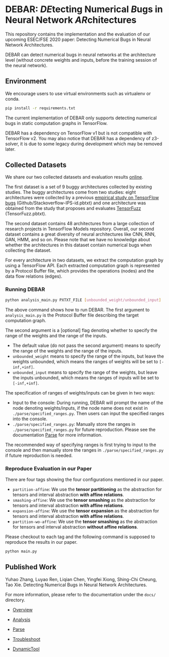 # DEBAR: *DE*tecting Numerical *B*ugs in Neural Network *AR*chitectures


This repository contains the implementation and the evaluation of our upcoming ESEC/FSE 2020 paper:  Detecting Numerical Bugs in Neural Network Architectures.

DEBAR can detect numerical bugs in neural networks at the architecture level (without concrete weights and inputs, before the training session of the neural network).

## Environment 

We encourage users to use virtual environments such as virtualenv or conda.

```bash
pip install -r requirements.txt
```

The current implementation of DEBAR only supports detecting numerical bugs in static computation graphs in TensorFlow. 

DEBAR has a dependency on TensorFlow v1 but is not compatible with TensorFlow v2. You may also notice that DEBAR has a dependency of z3-solver, it is due to some legacy during development which may be removed later.

## Collected Datasets

We share our two collected datasets and evaluation results [online](https://drive.google.com/file/d/146UDCTFbjO3Wz_BcCVnRkyCo529dxmFk/view?usp=sharing). 

The first dataset is a set of 9 buggy architectures collected by existing studies. The buggy architectures come from two studies: eight architectures were collected by a previous [empirical study on TensorFlow bugs](https://github.com/ForeverZyh/TensorFlow-Program-Bugs) (Github/Stackoverflow-IPS-id.pbtxt) and one architecture was obtained from the study that proposes and evaluates [TensorFuzz](https://github.com/brain-research/tensorfuzz/blob/master/bugs/collection_bug.py) (TensorFuzz.pbtxt). 

The second dataset contains 48 architectures from a large collection of research projects in TensorFlow Models repository. Overall, our second dataset contains a great diversity of neural architectures like CNN, RNN, GAN, HMM, and so on. Please note that we have no knowledge about whether the architectures in this dataset contain numerical bugs when collecting the dataset.

For every architecture in two datasets, we extract the computation graph by using a TensorFlow API. Each extracted computation graph is represented by a Protocol Buffer file, which provides the operations (nodes) and the data flow relations (edges).

### Running DEBAR

```bash
python analysis_main.py PXTXT_FILE [unbounded_weight/unbounded_input]
```

The above command shows how to run DEBAR. The first argument to  `analysis_main.py` is the Protocol Buffer file describing the target computation graph. 

The second argument is a [optional] flag denoting whether to specify the range of the weights and the range of the inputs.

*  The default value (do not pass the second argument) means to specify the range of the weights and the range of the inputs.
* `unbounded_weight` means to specify the range of the inputs, but leave the weights unbounded, which means the ranges of weights will be set to `[-inf,+inf]`.
* `unbounded_input` means to specify the range of the weights, but leave the inputs unbounded, which means the ranges of inputs will be set to `[-inf,+inf]`.

The specification of ranges of weights/inputs can be given in two ways:

* Input to the console: During running, DEBAR will prompt the name of the node denoting weights/inputs, if the node name does not exist in `./parse/specified_ranges.py`. Then users can input the specified ranges into the console. 
* `./parse/specified_ranges.py`: Manually store the ranges in `./parse/specified_ranges.py` for future reproduction. Please see the documentation [Parse](./docs/parse.md) for more information. 

The recommended way of specifying ranges is first trying to input to the console and then manually store the ranges in `./parse/specified_ranges.py` if future reproduction is needed.

### Reproduce Evaluation in our Paper

There are four tags showing the four configurations mentioned in our paper.

* `partition-affine`: We use the **tensor partitioning** as the abstraction for tensors and interval abstraction **with affine relations**.
* `smashing-affine`: We use the **tensor smashing** as the abstraction for tensors and interval abstraction **with affine relations**.
* `expansion-affine`: We use the **tensor expansion** as the abstraction for tensors and interval abstraction **with affine relations**.
* `partition-wo-affine`: We use the **tensor smashing** as the abstraction for tensors and interval abstraction **without affine relations**.

Please checkout to each tag and the following command is supposed to reproduce the results in our paper.

```bash
python main.py
```

## Published Work

Yuhao Zhang, Luyao Ren, Liqian Chen, Yingfei Xiong, Shing-Chi Cheung, Tao Xie. Detecting Numerical Bugs in Neural Network Architectures.



For more information, please refer to the documentation under the `docs/` directory.

* [Overview](./docs/overview.md)
* [Analysis](./docs/analysis.md)
* [Parse](./docs/parse.md)

* [Troubleshoot](./docs/troubleshoot.md)
* [DynamicTool](./docs/dynamic_tool.md)

